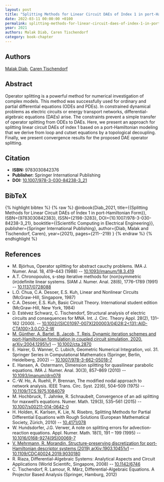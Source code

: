 ```yaml
---
layout: post
title: "Splitting Methods for Linear Circuit DAEs of Index 1 in port-Hamiltonian Form"
date: 2022-03-11 00:00:00 +0100
permalink: splitting-methods-for-linear-circuit-daes-of-index-1-in-port-hamiltonian-form
year: 2021
authors: Malak Diab, Caren Tischendorf
category: book-chapter
---
```

 
## Authors
[Malak Diab](authors/malak-diab), [Caren Tischendorf](authors/caren-tischendorf)
 
## Abstract
Operator splitting is a powerful method for numerical investigation of complex models. This method was successfully used for ordinary and partial differential equations (ODEs and PDEs). In constrained dynamical problems as electric circuits or energy transport networks, differential-algebraic equations (DAEs) arise. The constraints prevent a simple transfer of operator splitting from ODEs to DAEs. Here, we present an approach for splitting linear circuit DAEs of index 1 based on a port-Hamiltonian modeling that we derive from loop and cutset equations by a topological decoupling. Finally, we present convergence results for the proposed DAE operator splitting.
 
## Citation
- **ISBN:** 9783030842376
- **Publisher:** Springer International Publishing
- **DOI:** [10.1007/978-3-030-84238-3_21](https://doi.org/10.1007/978-3-030-84238-3_21)
 
## BibTeX
{% highlight bibtex %}
{% raw %}
@inbook{Diab_2021,
  title={{Splitting Methods for Linear Circuit DAEs of Index 1 in port-Hamiltonian Form}},
  ISBN={9783030842383},
  ISSN={2198-3283},
  DOI={10.1007/978-3-030-84238-3_21},
  booktitle={{Scientific Computing in Electrical Engineering}},
  publisher={Springer International Publishing},
  author={Diab, Malak and Tischendorf, Caren},
  year={2021},
  pages={211--219}
}
{% endraw %}
{% endhighlight %}
 
## References
- M. Bjórhus, Operator splitting for abstract cauchy problems. IMA J. Numer. Anal. 18, 419–443 (1988) -- [10.1093/imanum/18.3.419](https://doi.org/10.1093/imanum/18.3.419)
- A.T. Chronopoulos, s-step iterative methods for (non)symmetric (in)definite linear systems. SIAM J. Numer. Anal. 28(6), 1776–1789 (1991) -- [10.1137/0728088](https://doi.org/10.1137/0728088)
- L.O. Chua, C.A. Desoer, E.S. Kuh, Linear and Nonlinear Circuits (McGraw-Hill, Singapore, 1987)
- C.A. Desoer, E.S. Kuh, Basic Circuit Theory. International student edition (McGraw-Hill, New York, 1984)
- D. Estévez Schwarz, C. Tischendorf, Structural analysis of electric circuits and consequences for MNA. Int. J. Circ. Theory Appl. 28(2), 131–162 (2000). -- [10.1002/(SICI)1097-007X(200003/04)28:2<131::AID-CTA100>3.0.CO;2-W](https://doi.org/10.1002/(SICI)1097-007X(200003/04)28:2<131::AID-CTA100>3.0.CO;2-W)
- [M. Günther, A. Bartel, B. Jacob, T. Reis, Dynamic iteration schemes and port-Hamiltonian formulation in coupled circuit simulation, 2020. arXiv:2004.12951v1](dynamic-iteration-schemes-and-port-hamiltonian-formulation-in-coupled-differential-algebraic-equation-circuit-simulation) -- [10.1002/cta.2870](https://doi.org/10.1002/cta.2870)
- E. Hairer, G. Wanner, C. Lubich, Geometric Numerical Integration, vol. 31. Springer Series in Computational Mathematics (Springer, Berlin, Heidelberg, 2002) -- [10.1007/978-3-662-05018-7](https://doi.org/10.1007/978-3-662-05018-7)
- E. Hansen, A. Ostermann, Dimension splitting for quasilinear parabolic equations. IMA J. Numer. Anal. 30(3), 857–869 (2010) -- [10.1093/imanum/drn078](https://doi.org/10.1093/imanum/drn078)
- C.-W. Ho, A. Ruehli, P. Brennan, The modified nodal approach to network analysis. IEEE Trans. Circ. Syst. 22(6), 504–509 (1975) -- [10.1109/TCS.1975.1084079](https://doi.org/10.1109/TCS.1975.1084079)
- M. Hochbruck, T. Jahnke, R. Schnaubelt, Convergence of an adi splitting for maxwell’s equations. Numer. Math. 129(3), 535–561 (2015) -- [10.1007/s00211-014-0642-0](https://doi.org/10.1007/s00211-014-0642-0)
- H. Holden, K. Karlsen, K. Lie, N. Risebro, Splitting Methods for Partial Differential Equations with Rough Solutions (European Mathematical Society, Zürich, 2010) -- [10.4171/078](https://doi.org/10.4171/078)
- W. Hundsdorfer, J.G. Verwer, A note on splitting errors for advection-reaction equations. Appl. Numer. Math. 18(1), 191 – 199 (1995) -- [10.1016/0168-9274(95)00069-7](https://doi.org/10.1016/0168-9274(95)00069-7)
- [V. Mehrmann, R. Morandin, Structure-preserving discretization for port-Hamiltonian descriptor systems (2019) arXiv:1903.10451v1](structure-preserving-discretization-for-port-hamiltonian-descriptor-systems) -- [10.1109/CDC40024.2019.9030180](https://doi.org/10.1109/CDC40024.2019.9030180)
- R. Riaza, Differential-Algebraic Systems: Analytical Aspects and Circuit Applications (World Scientifc, Singapore, 2008) -- [10.1142/6746](https://doi.org/10.1142/6746)
- C. Tischendorf, R. Lamour, R. März, Differential-Algebraic Equations. A Projector Based Analysis (Springer, Hamburg, 2012)

